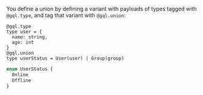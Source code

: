 You define a union by defining a variant with payloads of types tagged with `@gql.type`, and tag that variant with `@gql.union`:

```rescript
@gql.type
type user = {
  name: string,
  age: int
}
@gql.union
type userStatus = User(user) | Group(group)
```

```graphql
enum UserStatus {
  Online
  Offline
}
```
